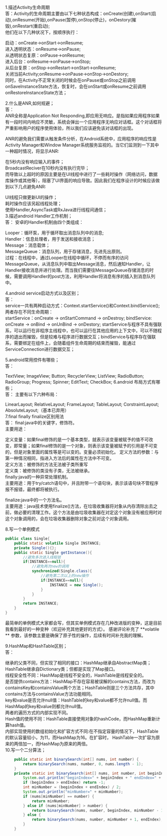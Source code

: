1.描述Activity生命周期  
答：Activity的生命周期主要由以下七种状态构成：onCreate(创建),onStart(启动),onResume(开始),onPause(暂停),onStop(停止)，onDestory(摧毁),onRestart(重启动);  
他们在以下几种状况下，按顺序执行：  

启动：onCreate->onStart->onResume;  
进入透明状态：onResume->onPause;  
从透明状态复原：onPause->onResume;  
进入后台：onResume->onPause->onStop;  
从后台复原：onStop->onRestart->onStart->onResume;  
关闭当前Activity;onResume->onPause->onStop->onDestory;  
同时，在Activity不正常关闭的时候会在onPause或onStop之前调用onSaveInstanceState方法，恢复时，会在onStart或onResume之前调用onRestoreInstanceState方法；  

2.什么是ANR,如何规避；  
答：  
ANR全称是Application Not Responding,即应用无响应。是指如果应用程序如果有一段时间内响应不灵敏，系统会弹出一个应用程序无响应对话框。这个对话框将严重影响用户的程序使用体验，所以我们应该避免该对话框的出现。  

ANR的避免我们需要从触发条件分析，在Android系统中，应用程序的响应性是Activity Manager和Window Manager系统服务监视的。当它们监测到一下其中一种超时情况，将显示ANR:  

在5秒内没有响应输入的事件；  
BroadcastReciver在10秒内没有执行完毕；  
而导致以上超时的原因主要是在UI线程中进行了一些耗时操作（网络访问，数据库操作或其他等），阻塞了UI界面的响应导致。因此我们在程序设计的时候应该做到以下几点避免ANR:  

UI线程只做更新UI的操作；  
耗时操作应该另起线程处理；  
使用Handler,AsyncTask或RxJava进行线程间通信；  
3.描述android Handler工作机制；  
答： 安卓的Handler机制由四个类组成：  

Looper：循环泵，用于循环取出消息队列中的消息;  
Handler：信息处理者，用于发送和接收消息；  
Message：消息载体；  
MessageQueue：消息队列，用于存储消息，先进先出原则。  
过程：在线程中，通过Looper在线程中循环，不停而有序的访问  MessageQueue，从消息队列中取出Message消息，然后通知Handler，让Handler接收消息并进行处理。而当我们需要往MessageQueue存储消息的时候，需要调用Handler的post方法，利用Handler将消息有序的插入到消息队列中。  

4.android service启动方式以及区别；  
答：  
service一共有两种启动方式：Context.startService()和Context.bindService();  
两者存在不同生命周期：  
startService：onCreate -> onStartCommand -> onDestroy;
bindService: onCreate -> onBind -> onUnBind -> onDestory;
startService与程序不具有强联系，可以运行在非程序主线程中，也可以运行在其他应用的上下文中，可以不随程序的退出而摧毁，但是较难与程序进行数据交互；bindService与程序存在强联系，需要绑定在组件上，会随着组件生命周期的结束而摧毁，能通过ServiceConnection进行数据交互；  

5.android常用控件有哪些；  
答：

TextView;
ImageView;
Button;
RecyclerView;
ListView;
RadioButton;
RadioGroup;
Progress;
Spinner;
EditText;
CheckBox;
6.android 布局方式有哪些；  
答： 主要有以下六种布局：  

LinearLayout;
RelativeLayout;
FrameLayout;
TableLayout;
CorstraintLayout;
AbsoluteLayout;（基本已弃用）  
7.final finally finalize区别用法  
答：
final:java中的关键字，修饰符。  
主要用途：  

定义变量：如果final修饰的是一个基本类型，就表示该变量被赋予的值不可改变，即常量；如果final修饰的是一个对象，则表示该变量被赋予的引用是不可变的，但是对象里面的属性等是可以变的。变量必须初始化。
定义方法的参数：与第一种情况相同，指进入方法后的属性在方法中不可变。  
定义方法：被修饰的方法无法被子类所重写  
定义类：被修饰的类没有子类，无法被继承。  
finally:java的一种异常处理机制。  
主要用途：用于try/catch语句中，并且附带一个语句块，表示该语句块不管程序报不报错，最终都将被执行。  

finalize:java中的一个方法名。  
主要用途：java技术使用finalize()方法，在垃圾收集器将对象从内存清除出去之前，做必要的清理工作。这个方法是由垃圾收集器在对定这个对象没有被应用时对这个对象调用的，会在垃圾收集器删除对象之前对这个对象调用。  
  
8.写一个单例模式
```java
public class Single{
    public static volatile Single INSTANCE;
    private Single(){};
    public static Single getInstance(){
        //避免多次进入线程锁
        if(INSTANCE==null){
            //避免两次new的调用
            synchronized(Single.class){
                //避免第二次以上的new操作
                if(INSTANCE==null){
                    INSTANCE = new Single();
                }
            }
        }
        return INSTANCE;
    }
}
```
最简单的单例模式大家都会写，但其实单例模式存在几种改进版的变种，这是目前我看到最好的一种变种（欢迎补充其他更好的方式）。
感谢评论补充了 **volatile ** 参数，该参数主要是确保了原子性的操作，后续有时间补充我的理解。  

9.HashMap和HashTable区别；  
答：  

继承的父类不同，但实现了相同的接口：HashMap继承自AbstractMap类；HashTable继承自Dictionary类；但都是实现了Map接口。  
线程安全性不同：HashMap是线程不安全的，HashTable是线程安全的。  
是否提供contains方法：HashMap不存在容易被误解的contains方法，而改为containsKey和containsValue两个方法；HashTable则是三个方法共存，其中contains方法与containsValue方法功能相同。  
key和value是否允许null值：HashTable的key和value都不允许null值。而HashMap的key和value则都允许null值。    
两者的遍历方式的内部实现不同。    
Hash值的使用不同：HashTable直接使用对象的hashCode，而HashMap重新计算hash值。    
内部实现使用的数组初始化和扩容方式不同:在不指定容量的情况下，HashTable的默认容量较小，为11，而HashMap为16。在扩容时，  HashTable一次扩容为原来的两倍加一，而HashMap为原来的两倍。    
10.写一个二分算法；  
```java
    public static int binarySearch(int[] nums, int number) {
        return binarySearch(nums, number, 0, nums.length - 1);
    }
    private static int binarySearch(int[] nums, int number, int beginIndex, int endIndex) {
        System.out.println("beginIndex=" + beginIndex + " endIndex=" + endIndex);
        if (beginIndex > endIndex) return -1;
        int minNumber = (beginIndex + endIndex) / 2;
        System.out.println("minNumber=" + minNumber);
        if (nums[minNumber] == number) {
            return minNumber;
        } else if (nums[minNumber] > number) {
            return binarySearch(nums, number, beginIndex, minNumber - 1);
        } else {
            return binarySearch(nums, number, minNumber + 1, endIndex);
        }
    }
```